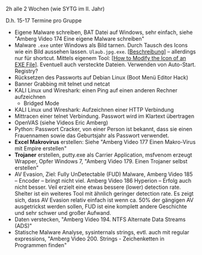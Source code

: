 

2h alle 2 Wochen (wie SYTG im II. Jahr)

D.h. 15-17 Termine pro Gruppe





- Eigene Malware schreiben, BAT Datei auf Windows, sehr einfach, siehe "Amberg Video 174 Eine eigene Malware schreiben"
- Malware `.exe` unter Windows als Bild tarnen. Durch Tausch des Icons wie ein Bild aussehen lassen. `Ulaub.jpg.exe`. [[Beschreibung](https://www.makeuseof.com/tag/customize-icon-windows/)] – allerdings nur für shortcut. Mittels eigenem Tool: [[How to Modify the Icon of an EXE File](https://www.howtogeek.com/75983/stupid-geek-tricks-how-to-modify-the-icon-of-an-.exe-file/)]. Eventuell auch versteckte Dateien. Verwenden von Auto-Start. Registry?
- Rücksetzen des Passworts auf Debian Linux (Boot Menü Editor Hack)
- Banner Grabbing mit telnet und netcat
- KALI Linux und Wireshark: einen Ping auf einen anderen Rechner aufzeichnen
  - Bridged Mode
- KALI Linux und Wireshark: Aufzeichnen einer HTTP Verbindung
- Mittracen einer telnet Verbindung. Passwort wird im Klartext übertragen
- OpenVAS (siehe Videos Eric Amberg)
- Python: Passwort Cracker, von einer Person ist bekannt, dass sie einen Frauennamen sowie das Geburtsjahr als Passwort verwendet.
- **Excel Makrovirus** erstellen: Siehe "Amberg Video 177 Einen Makro-Virus mit Empire erstellen"
- **Trojaner** erstellen, putty.exe als Carrier Application, msfvenom erzeugt Wrapper, Opfer Windows 7, "Amberg Video 179. Einen Trojaner selbst erstellen"
- AV Evasion, Ziel: Fully UnDetectable (FUD) Malware, Amberg Video 185 – Encoder – bringt nicht viel. Amberg Video 186 Hyperion – Erfolg auch nicht besser. Veil erzielt eine etwas bessere (lower) detection rate. Shelter ist ein weiteres Tool mit ähnlich geringer detection rate. Es zeigt sich, dass AV Evasion relativ einfach ist wenn ca. 50% der gängigen AV ausgetrickst werden sollen, FUD ist eine komplett andere Geschichte und sehr schwer und großer Aufwand.
- Daten verstecken, "Amberg Video 194. NTFS Alternate Data Streams (ADS)"
- Statische Malware Analyse, sysinternals strings, evtl. auch mit regular expressions, "Amberg Video 200. Strings - Zeichenketten in Programmen finden"

